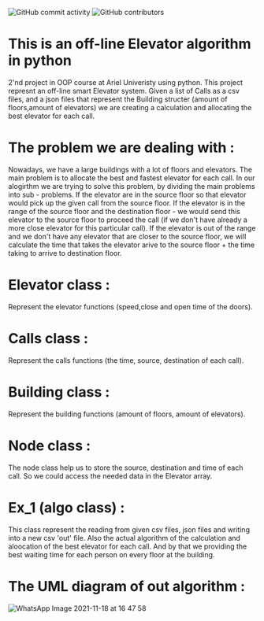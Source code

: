 ![GitHub commit activity](https://img.shields.io/github/commit-activity/m/MightyArty/Ex_1?style=plastic) ![GitHub contributors](https://img.shields.io/github/contributors/MightyArty/Ex_1)
# This is an off-line Elevator algorithm in python
2'nd project in OOP course at Ariel Univeristy using python.
This project represnt an off-line smart Elevator system.
Given a list of Calls as a csv files, and a json files that represent the Building structer (amount of floors,amount of elevators) we are creating a calculation and allocating the best elevator for each call.
# The problem we are dealing with :
Nowadays, we have a large buildings with a lot of floors and elevators. The main problem is to allocate the best and fastest elevator for each call.
In our alogirthm we are trying to solve this problem, by dividing the main problems into sub - problems. If the elevator are in the source floor so that elevator would pick up the given call from the source floor. If the elevator is in the range of the source floor and the destination floor - we would send this elevator to the source floor to proceed the call (if we don't have already a more close elevator for this particular call).
If the elevator is out of the range and we don't have any elevator that are closer to the source floor, we will calculate the time that takes the elevator arive to the source floor + the time taking to arrive to destination floor.
# Elevator class :
Represent the elevator functions (speed,close and open time of the doors).
# Calls class :
Represent the calls functions (the time, source, destination of each call).
# Building class :
Represent the building functions (amount of floors, amount of elevators).
# Node class :
The node class help us to store the source, destination and time of each call. So we could access the needed data in the Elevator array.
# Ex_1 (algo class) :
This class represent the reading from given csv files, json files and writing into a new csv 'out' file.
Also the actual algorithm of the calculation and aloocation of the best elevator for each call. And by that we providing the best waiting time for each person on every floor at the building.
# The UML diagram of out algorithm :
![WhatsApp Image 2021-11-18 at 16 47 58](https://user-images.githubusercontent.com/77808208/142437901-77f52ac5-9d41-465d-a11b-0053dbe010c8.jpeg)
